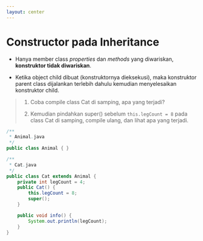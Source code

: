 ```yaml
---
layout: center
---
```


# Constructor pada Inheritance

<div class="grid grid-cols-2 gap-y-10 gap-x-6 mt-4">
<div class='flex-row'>
<div class='text-base text-justify mt-4'>

- Hanya member class _properties_ dan _methods_ yang diwariskan, **konstruktor tidak diwariskan**.

- Ketika object child dibuat (konstruktornya dieksekusi), maka konstruktor parent class dijalankan terlebih dahulu kemudian menyelesaikan konstruktor child.

> 1. Coba compile class Cat di samping, apa yang terjadi?
>
> 2. Kemudian pindahkan super() sebelum `this.legCount = 8`
> pada class Cat di samping, compile ulang, dan lihat apa
> yang terjadi.

</div>
</div>
<div>
<div>

```java
/**
 * Animal.java
 */
public class Animal { }
```

</div>
<div>

```java
/**
 * Cat.java
 */
public class Cat extends Animal {
    private int legCount = 4;
    public Cat() {
        this.legCount = 8;
        super();
    }

    public void info() {
        System.out.println(legCount);
    }
}
```

</div>
</div>
</div>
